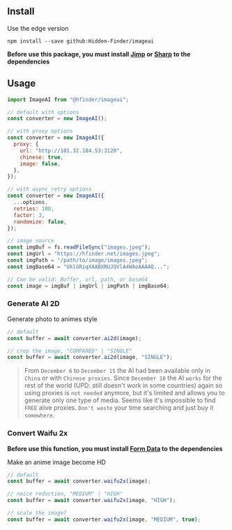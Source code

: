 ## Install

Use the edge version

```
npm install --save github:Hidden-Finder/imageai
```

**Before use this package, you must install [Jimp](https://www.npmjs.com/package/sharp) or [Sharp](https://www.npmjs.com/package/jimp) to the dependencies**

## Usage

```js
import ImageAI from "@hfinder/imageai";

// default with options
const converter = new ImageAI();

// with proxy options
const converter = new ImageAI({
  proxy: {
    url: "http://101.32.184.53:3128",
    chinese: true,
    image: false,
  },
});

// with async retry options
const converter = new ImageAI({
  ...options,
  retries: 100,
  factor: 3,
  randomize: false,
});

// image source
const imgBuf = fs.readFileSync("images.jpeg");
const imgUrl = "https://hfinder.net/images.jpeg";
const imgPath = "/path/to/image/images.jpeg";
const imgBase64 = "UklGRiqXAABXRUJQVlA4WAoAAAAQ...";

// Can be valid: Buffer, url, path, or base64
const image = imgBuf | imgUrl | imgPath | imgBase64;
```

### Generate AI 2D

Generate photo to animes style

```js
// default
const buffer = await converter.ai2d(image);

// crop the image, "COMPARED" | "SINGLE"
const buffer = await converter.ai2d(image, "SINGLE");
```

> From `December 6` to `December 15` the AI had been available only in `China` or with `Chinese proxies`.
> Since `December 16` the AI `works` for the rest of the world (UPD: still doesn't work in some countries) again so using proxies is `not needed` anymore, but it's limited and allows you to generate only one type of media.
> Seems like it's impossible to find `FREE` alive proxies. `Don't waste` your time searching and just buy it `somewhere`.

### Convert Waifu 2x

**Before use this function, you must install [Form Data](https://www.npmjs.com/package/form-data) to the dependencies**

Make an anime image become HD

```js
// default
const buffer = await converter.waifu2x(image);

// noice reduction, "MEDIUM" | "HIGH"
const buffer = await converter.waifu2x(image, "HIGH");

// scale the image?
const buffer = await converter.waifu2x(image, "MEDIUM", true);
```
